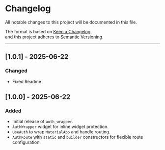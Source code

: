 # Changelog

All notable changes to this project will be documented in this file.

The format is based on [Keep a Changelog](https://keepachangelog.com/en/1.0.0/),  
and this project adheres to [Semantic Versioning](https://semver.org/spec/v2.0.0.html).

---
## [1.0.1] - 2025-06-22
### Changed
- Fixed Readme

## [1.0.0] - 2025-06-22
### Added
- Initial release of `auth_wrapper`.
- `AuthWrapper` widget for inline widget protection.
- `UseAuth` to wrap `MaterialApp` and handle routing.
- `AuthRoute` with `static` and `builder` constructors for flexible route configuration.

